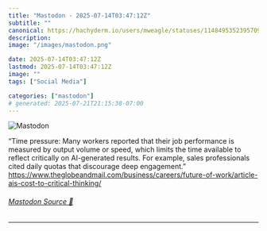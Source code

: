 ```yaml
---
title: "Mastodon - 2025-07-14T03:47:12Z"
subtitle: ""
canonical: https://hachyderm.io/users/mweagle/statuses/114849535239570986
description:
image: "/images/mastodon.png"

date: 2025-07-14T03:47:12Z
lastmod: 2025-07-14T03:47:12Z
image: ""
tags: ["Social Media"]

categories: ["mastodon"]
# generated: 2025-07-21T21:15:38-07:00
---
```

![Mastodon](/images/mastodon.png)

<p>“Time pressure: Many workers reported that their job performance is measured by output volume or speed, which limits the time available to reflect critically on AI-generated results. For example, sales professionals cited daily quotas that discourage deep engagement.”<br /><a href="https://www.theglobeandmail.com/business/careers/future-of-work/article-ais-cost-to-critical-thinking/" target="_blank" rel="nofollow noopener noreferrer" translate="no"><span class="invisible">https://www.</span><span class="ellipsis">theglobeandmail.com/business/c</span><span class="invisible">areers/future-of-work/article-ais-cost-to-critical-thinking/</span></a></p>


###### [Mastodon Source 🐘](https://hachyderm.io/@mweagle/114849535239570986)

___

